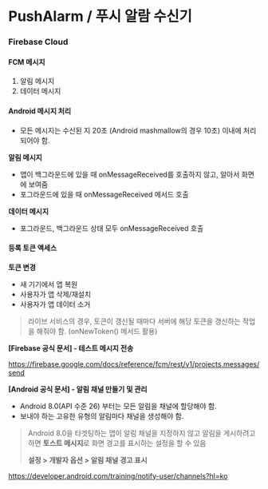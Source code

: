 

# PushAlarm / 푸시 알람 수신기
### Firebase Cloud

#### FCM 메시지

1) 알림 메시지
2) 데이터 메시지



#### Android 메시지 처리

- 모든 메시지는 수신된 지 20초 (Android mashmallow의 경우 10초) 이내에 처리되어야 함.

**알림 메시지**

- 앱이 백그라운드에 있을 때 onMessageReceived를 호출하지 않고, 알아서 화면에 보여줌
- 포그라운드에 있을 때 onMessageReceived 메서드 호출

**데이터 메시지**

- 포그라운드, 백그라운드 상태 모두 onMessageReceived 호출



#### 등록 토큰 액세스

**토큰 변경**

- 새 기기에서 앱 복원
- 사용자가 앱 삭제/재설치
- 사용자가 앱 데이터 소거

> 라이브 서비스의 경우, 토큰이 갱신될 때마다 서버에 해당 토큰을 갱신하는 작업을 해줘야 함. (onNewToken() 메서드 활용)



**[Firebase 공식 문서] - 테스트 메시지 전송**

https://firebase.google.com/docs/reference/fcm/rest/v1/projects.messages/send



**[Android 공식 문서] - 알림 채널 만들기 및 관리**

- Android 8.0(API 수준 26) 부터는 모든 알림을 채널에 할당해야 함.
- 보내야 하는 고유한 유형의 알림마다 채널을 생성해야 함.

> Android 8.0을 타겟팅하는 앱이 알림 채널을 지정하지 않고 알림을 게시하려고 하면 **토스트 메시지**로 화면 경고를 표시하는 설정을 할 수 있음
>
> **설정 > 개발자 옵션 > 알림 채널 경고 표시**

https://developer.android.com/training/notify-user/channels?hl=ko

